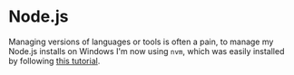 # Node.js

Managing versions of languages or tools is often a pain, to manage my Node.js installs on Windows I'm now using `nvm`, which was easily installed by following [this tutorial](https://www.youtube.com/watch?v=uOnLOoajvBA).
